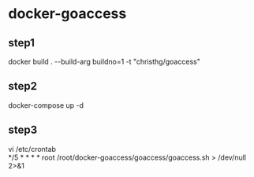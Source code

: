 # docker-goaccess

## step1
docker build . --build-arg buildno=1 -t "christhg/goaccess"

## step2
docker-compose up -d

## step3 
vi /etc/crontab  
*/5 * * * * root /root/docker-goaccess/goaccess/goaccess.sh > /dev/null 2>&1
